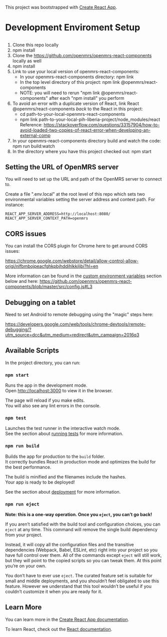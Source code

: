 This project was bootstrapped with [Create React App](https://github.com/facebook/create-react-app).

# Development Enviroment Setup

##

1. Clone this repo locally
2. npm install
3. Clone the https://github.com/openmrs/openmrs-react-components locally as well
4. npm install
5. Link to use your local version of openmrs-react-components:
    * In your openmrs-react-components directory: npm link
    * In the top level directory of this project: npm link @openmrs/react-components
    * NOTE: you will need to rerun "npm link @openmrs/react-components" after each "npm install" you perform
6. To avoid an error with a duplicate version of React, link React @openmrs/react-components *back* to the React in this project:
    * cd path-to-your-local-openmrs-react-components
    * npm link path-to-your-local-pih-liberia-project/node_modules/react
    Reference: https://stackoverflow.com/questions/33157904/how-to-avoid-loaded-two-copies-of-react-error-when-developing-an-external-comp
7. In your openmrs-react-components directory build and watch the code: npm run build:watch
8. In the directory where you have this project checked out: npm start

## Setting the URL of OpenMRS server

You will need to set up the URL and path of the OpenMRS server to connect to. 

Create a file ".env.local" at the root level of this repo which sets two environmental variables setting the server address and context path.  For instance:

```
REACT_APP_SERVER_ADDRESS=http://localhost:8080/
REACT_APP_SERVER_CONTEXT_PATH=openmrs
```

## CORS issues

You can install the CORS plugin for Chrome here to get around CORS issues:

https://chrome.google.com/webstore/detail/allow-control-allow-origi/nlfbmbojpeacfghkpbjhddihlkkiljbi?hl=en

More information can be found in the [custom environment variables](#adding-custom-environment-variables) section below
and here: https://github.com/openmrs/openmrs-react-components/blob/master/src/config.js#L3

## Debugging on a tablet

Need to set Android to remote debugging using the "magic" steps here:

https://developers.google.com/web/tools/chrome-devtools/remote-debugging/?utm_source=dcc&utm_medium=redirect&utm_campaign=2016q3


## Available Scripts

In the project directory, you can run:

### `npm start`

Runs the app in the development mode.<br>
Open [http://localhost:3000](http://localhost:3000) to view it in the browser.

The page will reload if you make edits.<br>
You will also see any lint errors in the console.

### `npm test`

Launches the test runner in the interactive watch mode.<br>
See the section about [running tests](https://facebook.github.io/create-react-app/docs/running-tests) for more information.

### `npm run build`

Builds the app for production to the `build` folder.<br>
It correctly bundles React in production mode and optimizes the build for the best performance.

The build is minified and the filenames include the hashes.<br>
Your app is ready to be deployed!

See the section about [deployment](https://facebook.github.io/create-react-app/docs/deployment) for more information.

### `npm run eject`

**Note: this is a one-way operation. Once you `eject`, you can’t go back!**

If you aren’t satisfied with the build tool and configuration choices, you can `eject` at any time. This command will remove the single build dependency from your project.

Instead, it will copy all the configuration files and the transitive dependencies (Webpack, Babel, ESLint, etc) right into your project so you have full control over them. All of the commands except `eject` will still work, but they will point to the copied scripts so you can tweak them. At this point you’re on your own.

You don’t have to ever use `eject`. The curated feature set is suitable for small and middle deployments, and you shouldn’t feel obligated to use this feature. However we understand that this tool wouldn’t be useful if you couldn’t customize it when you are ready for it.

## Learn More

You can learn more in the [Create React App documentation](https://facebook.github.io/create-react-app/docs/getting-started).

To learn React, check out the [React documentation](https://reactjs.org/).
